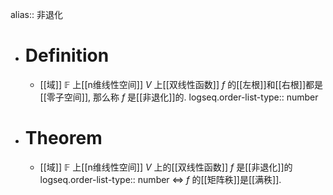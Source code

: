 alias:: 非退化

- # Definition
	- [[域]] $\mathbb{F}$ 上[[n维线性空间]] $V$ 上[[双线性函数]] $f$ 的[[左根]]和[[右根]]都是[[零子空间]], 那么称 $f$ 是[[非退化]]的.
	  logseq.order-list-type:: number
- # Theorem
	- [[域]] $\mathbb{F}$ 上[[n维线性空间]] $V$ 上的[[双线性函数]] $f$ 是[[非退化]]的 
	  logseq.order-list-type:: number
	  $\Longleftrightarrow$ $f$ 的[[矩阵秩]]是[[满秩]].